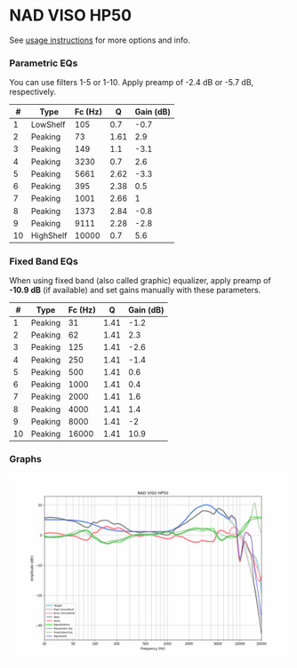 # NAD VISO HP50
See [usage instructions](https://github.com/jaakkopasanen/AutoEq#usage) for more options and info.

### Parametric EQs
You can use filters 1-5 or 1-10. Apply preamp of -2.4 dB or -5.7 dB, respectively.

|   # | Type      |   Fc (Hz) |    Q |   Gain (dB) |
|-----|-----------|-----------|------|-------------|
|   1 | LowShelf  |       105 | 0.7  |        -0.7 |
|   2 | Peaking   |        73 | 1.61 |         2.9 |
|   3 | Peaking   |       149 | 1.1  |        -3.1 |
|   4 | Peaking   |      3230 | 0.7  |         2.6 |
|   5 | Peaking   |      5661 | 2.62 |        -3.3 |
|   6 | Peaking   |       395 | 2.38 |         0.5 |
|   7 | Peaking   |      1001 | 2.66 |         1   |
|   8 | Peaking   |      1373 | 2.84 |        -0.8 |
|   9 | Peaking   |      9111 | 2.28 |        -2.8 |
|  10 | HighShelf |     10000 | 0.7  |         5.6 |

### Fixed Band EQs
When using fixed band (also called graphic) equalizer, apply preamp of **-10.9 dB** (if available) and set gains manually with these parameters.

|   # | Type    |   Fc (Hz) |    Q |   Gain (dB) |
|-----|---------|-----------|------|-------------|
|   1 | Peaking |        31 | 1.41 |        -1.2 |
|   2 | Peaking |        62 | 1.41 |         2.3 |
|   3 | Peaking |       125 | 1.41 |        -2.6 |
|   4 | Peaking |       250 | 1.41 |        -1.4 |
|   5 | Peaking |       500 | 1.41 |         0.6 |
|   6 | Peaking |      1000 | 1.41 |         0.4 |
|   7 | Peaking |      2000 | 1.41 |         1.6 |
|   8 | Peaking |      4000 | 1.41 |         1.4 |
|   9 | Peaking |      8000 | 1.41 |        -2   |
|  10 | Peaking |     16000 | 1.41 |        10.9 |

### Graphs
![](./NAD%20VISO%20HP50.png)
